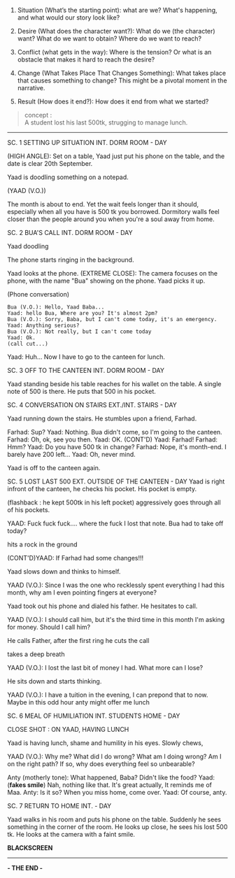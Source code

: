 1. Situation (What’s the starting point): what are we? What's happening, and what would our story look like?

2. Desire (What does the character want?): What do we (the character) want? What do we want to obtain? Where do we want to reach?

3. Conflict (what gets in the way): Where is the tension? Or what is an obstacle that makes it hard to reach the desire?

4. Change (What Takes Place That Changes Something): What takes place that causes something to change? This might be a pivotal moment in the narrative.

5. Result (How does it end?): How does it end from what we started?

> concept :  
> A student lost his last 500tk, strugging to manage lunch.

---

SC. 1 SETTING UP SITUATION INT. DORM ROOM - DAY

(HIGH ANGLE): Set on a table, Yaad just put his phone on the table, and the date is clear 20th September.

Yaad is doodling something on a notepad.

(YAAD (V.O.))

The month is about to end. Yet the wait feels longer than it should, especially when all you have is 500 tk you borrowed.
Dormitory walls feel closer than the people around you when you're a soul away from home.

SC. 2 BUA'S CALL INT. DORM ROOM - DAY

Yaad doodling

The phone starts ringing in the background.

Yaad looks at the phone.
(EXTREME CLOSE): The camera focuses on the phone, with the name "Bua" showing on the phone.
Yaad picks it up.

(Phone conversation)

    Bua (V.O.): Hello, Yaad Baba...
    Yaad: hello Bua, Where are you? It's almost 2pm?
    Bua (V.O.): Sorry, Baba, but I can't come today, it's an emergency.
    Yaad: Anything serious?
    Bua (V.O.): Not really, but I can't come today
    Yaad: Ok.
    (call cut...)

Yaad: Huh… Now I have to go to the canteen for lunch.

SC. 3 OFF TO THE CANTEEN INT. DORM ROOM - DAY

Yaad standing beside his table reaches for his wallet on the table. A single note of 500 is there. He puts that 500 in his pocket.

SC. 4 CONVERSATION ON STAIRS EXT./INT. STAIRS - DAY

Yaad running down the stairs. He stumbles upon a friend, Farhad.

Farhad: Sup?
Yaad: Nothing. Bua didn't come, so I'm going to the canteen.
Farhad: Oh, ok, see you then.
Yaad: OK.
(CONT'D) Yaad: Farhad!
Farhad: Hmm?
Yaad: Do you have 500 tk in change?
Farhad: Nope, it's month-end. I barely have 200 left...
Yaad: Oh, never mind.

Yaad is off to the canteen again.

SC. 5 LOST LAST 500 EXT. OUTSIDE OF THE CANTEEN - DAY
Yaad is right infront of the canteen, he checks his pocket. His pocket is empty.

(flashback : he kept 500tk in his left pocket)
aggressively goes through all of his pockets.

YAAD:
Fuck fuck fuck.... where the fuck I lost that note.
Bua had to take off today?

hits a rock in the ground

(CONT'D)YAAD:
If Farhad had some changes!!!

Yaad slows down and thinks to himself.

YAAD (V.O.):
Since I was the one who recklessly spent everything I had this month, why am I even pointing fingers at everyone?

Yaad took out his phone and dialed his father.
He hesitates to call.

YAAD (V.O.):
I should call him, but it's the third time in this month I'm asking for money.
Should I call him?

He calls Father, after the first ring he cuts the call

takes a deep breath

YAAD (V.O.):
I lost the last bit of money I had. What more can I lose?

He sits down and starts thinking.

YAAD (V.O.):
I have a tuition in the evening, I can prepond that to now. Maybe in this odd hour anty might offer me lunch

SC. 6 MEAL OF HUMILIATION INT. STUDENTS HOME - DAY

CLOSE SHOT : ON YAAD, HAVING LUNCH

Yaad is having lunch, shame and humility in his eyes.
Slowly chews,

YAAD (V.O.):
Why me? What did I do wrong? What am I doing wrong? Am I on the right path? If so, why does everything feel so unbearable?

Anty (motherly tone): What happened, Baba? Didn't like the food?
Yaad: (**fakes smile**) Nah, nothing like that. It's great actually, It reminds me of Maa.
Anty: Is it so? When you miss home, come over.
Yaad: Of course, anty.

SC. 7 RETURN TO HOME INT. - DAY

Yaad walks in his room and puts his phone on the table. Suddenly he sees something in the corner of the room. He looks up close, he sees his lost 500 tk.
He looks at the camera with a faint smile.

**BLACKSCREEN**

---

**- THE END -**
